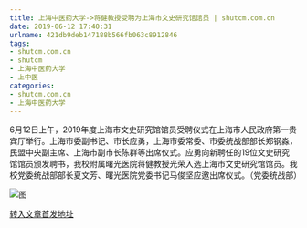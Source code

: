 ```yaml
---
title: 上海中医药大学->蒋健教授受聘为上海市文史研究馆馆员 | shutcm.com.cn
date: 2019-06-12 17:40:31
urlname: 421db9deb147188b566fb063c8912846
tags: 
- shutcm.com.cn
- shutcm
- 上海中医药大学
- 上中医
categories:
- shutcm.com.cn
- 上海中医药大学
---
```



6月12日上午，2019年度上海市文史研究馆馆员受聘仪式在上海市人民政府第一贵宾厅举行。上海市委副书记、市长应勇，上海市委常委、市委统战部部长郑钢淼，民盟中央副主席、上海市副市长陈群等出席仪式。应勇向新聘任的19位文史研究馆馆员颁发聘书，我校附属曙光医院蒋健教授光荣入选上海市文史研究馆馆员。我校党委统战部部长夏文芳、曙光医院党委书记马俊坚应邀出席仪式。（党委统战部）



![图](https://www.shutcm.edu.cn/_upload/article/images/d7/a1/2185ba0145998f73984d02427d50/23a70bfd-60e9-4728-803e-e7bb973058d7.jpg)

[转入文章首发地址](https://www.shutcm.edu.cn/2019/0612/c221a105162/page.htm)